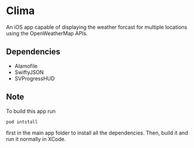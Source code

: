 # Clima
An iOS app capable of displaying the weather forcast for multiple locations using the OpenWeatherMap APIs.

## Dependencies
- Alamofile
- SwiftyJSON
- SVProgressHUD

## Note
To build this app run
```
pod intstall
```
first in the main app folder to install all the dependencies. Then, build it and run it normally in XCode.
